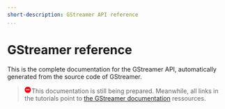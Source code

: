 ```yaml
---
short-description: GStreamer API reference
...
```


# GStreamer reference

This is the complete documentation for the GStreamer API, automatically
generated from the source code of GStreamer.

> ![forbiden]This documentation is still being prepared. Meanwhile, all
> links in the tutorials point to [the GStreamer documentation] ressources.

  [forbiden]: images/icons/emoticons/forbidden.png
  [the GStreamer documentation]: https://gstreamer.freedesktop.org/documentation/
